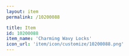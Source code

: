 ```yaml
---
layout: item
permalink: /10200088

title: Item
id: 10200088
item_name: 'Charming Wavy Locks'
icon_url: 'item/icon/customize/10200088.png'
---
```

